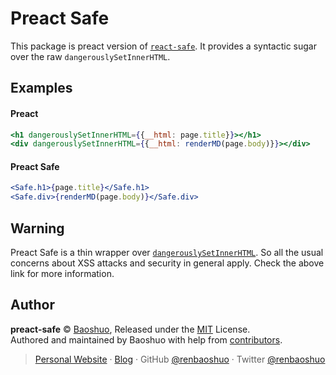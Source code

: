 # Preact Safe

This package is preact version of [`react-safe`](https://www.npmjs.com/package/react-safe). It provides a syntactic sugar over the raw `dangerouslySetInnerHTML`.

## Examples

#### Preact

```jsx
<h1 dangerouslySetInnerHTML={{__html: page.title}}></h1>
<div dangerouslySetInnerHTML={{__html: renderMD(page.body)}}></div>
```

#### Preact Safe

```jsx
<Safe.h1>{page.title}</Safe.h1>
<Safe.div>{renderMD(page.body)}</Safe.div>
```

## Warning

Preact Safe is a thin wrapper over [`dangerouslySetInnerHTML`](https://reactjs.org/docs/dom-elements.html#dangerouslysetinnerhtml). So all the usual concerns about XSS attacks and security in general apply. Check the above link for more information.

## Author

**preact-safe** © [Baoshuo](https://github.com/renbaoshuo), Released under the [MIT](./LICENSE) License.  
Authored and maintained by Baoshuo with help from [contributors](https://github.com/renbaoshuo/preact-safe/contributors).

> [Personal Website](https://baoshuo.ren) · [Blog](https://blog.baoshuo.ren) · GitHub [@renbaoshuo](https://github.com/renbaoshuo) · Twitter [@renbaoshuo](https://twitter.com/renbaoshuo)
